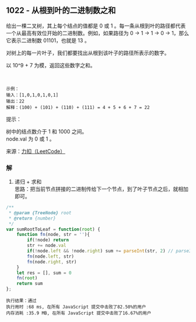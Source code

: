 ## 1022 - 从根到叶的二进制数之和
给出一棵二叉树，其上每个结点的值都是 0 或 1 。每一条从根到叶的路径都代表一个从最高有效位开始的二进制数。例如，如果路径为 0 -> 1 -> 1 -> 0 -> 1，那么它表示二进制数 01101，也就是 13 。

对树上的每一片叶子，我们都要找出从根到该叶子的路径所表示的数字。

以 10^9 + 7 为模，返回这些数字之和。

 
```
示例：
输入：[1,0,1,0,1,0,1]
输出：22
解释：(100) + (101) + (110) + (111) = 4 + 5 + 6 + 7 = 22
```

提示：

树中的结点数介于 1 和 1000 之间。  
node.val 为 0 或 1 。

来源：[力扣（LeetCode）](https://leetcode-cn.com/problems/sum-of-root-to-leaf-binary-numbers)

### 解
1. 递归 + 求和  
思路：把当前节点拼接的二进制传给下一个节点，到了叶子节点之后，就相加即可。
```js
/**
 * @param {TreeNode} root
 * @return {number}
 */
var sumRootToLeaf = function(root) {
    function fn(node, str = ''){
        if(!node) return
        str += node.val
        if(!node.left && !node.right) sum += parseInt(str, 2) // parseInt(num, 2)可以把二进制转为十进制
        fn(node.left, str)
        fn(node.right, str)
    }
    let res = [], sum = 0
    fn(root)
    return sum
};
```
```
执行结果：通过
执行用时 :68 ms, 在所有 JavaScript 提交中击败了82.50%的用户
内存消耗 :35.9 MB, 在所有 JavaScript 提交中击败了16.67%的用户
```
